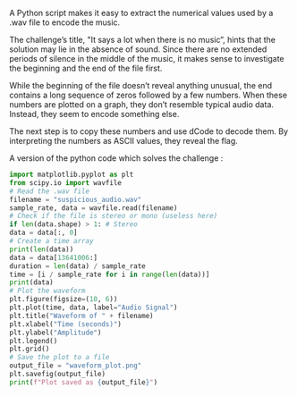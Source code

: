 
A Python script makes it easy to extract the numerical values used by a .wav file to encode the music.

The challenge’s title, "It says a lot when there is no music”, hints that the solution may lie in the absence of sound. Since there are no extended periods of silence in the middle of the music, it makes sense to investigate the beginning and the end of the file first.

While the beginning of the file doesn’t reveal anything unusual, the end contains a long sequence of zeros
followed by a few numbers. When these numbers are plotted on a graph, they don’t resemble typical
audio data. Instead, they seem to encode something else.

The next step is to copy these numbers and use dCode to decode them. By interpreting the numbers as
ASCII values, they reveal the flag.

A version of the python code which solves the challenge :
```python
import matplotlib.pyplot as plt
from scipy.io import wavfile
# Read the .wav file
filename = "suspicious_audio.wav"
sample_rate, data = wavfile.read(filename)
# Check if the file is stereo or mono (useless here)
if len(data.shape) > 1: # Stereo
data = data[:, 0]
# Create a time array
print(len(data))
data = data[13641006:]
duration = len(data) / sample_rate
time = [i / sample_rate for i in range(len(data))]
print(data)
# Plot the waveform
plt.figure(figsize=(10, 6))
plt.plot(time, data, label="Audio Signal")
plt.title("Waveform of " + filename)
plt.xlabel("Time (seconds)")
plt.ylabel("Amplitude")
plt.legend()
plt.grid()
# Save the plot to a file
output_file = "waveform_plot.png"
plt.savefig(output_file)
print(f"Plot saved as {output_file}")
```